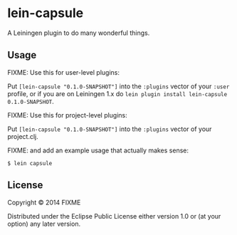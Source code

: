 # lein-capsule

A Leiningen plugin to do many wonderful things.

## Usage

FIXME: Use this for user-level plugins:

Put `[lein-capsule "0.1.0-SNAPSHOT"]` into the `:plugins` vector of your
`:user` profile, or if you are on Leiningen 1.x do `lein plugin install
lein-capsule 0.1.0-SNAPSHOT`.

FIXME: Use this for project-level plugins:

Put `[lein-capsule "0.1.0-SNAPSHOT"]` into the `:plugins` vector of your project.clj.

FIXME: and add an example usage that actually makes sense:

    $ lein capsule

## License

Copyright © 2014 FIXME

Distributed under the Eclipse Public License either version 1.0 or (at
your option) any later version.
